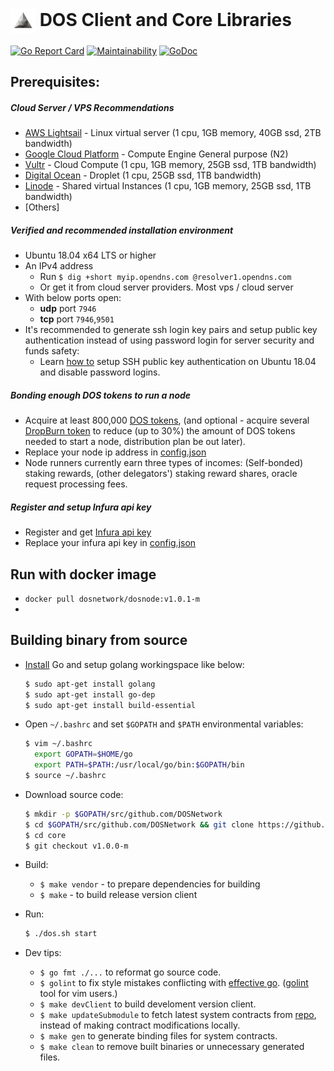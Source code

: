# <img align="center" width=40 src="media/logo-white.jpg"> DOS Client and Core Libraries
[![Go Report Card](https://goreportcard.com/badge/github.com/DOSNetwork/core)](https://goreportcard.com/report/github.com/DOSNetwork/core)
[![Maintainability](https://api.codeclimate.com/v1/badges/a2eb5767f8984835fb3b/maintainability)](https://codeclimate.com/github/DOSNetwork/core/maintainability)
[![GoDoc](https://godoc.org/github.com/DOSNetwork/core?status.svg)](https://godoc.org/github.com/DOSNetwork/core)


## Prerequisites:
##### Cloud Server / VPS Recommendations
- [AWS Lightsail](https://aws.amazon.com/lightsail/pricing) - Linux virtual server (1 cpu, 1GB memory, 40GB ssd, 2TB bandwidth)
- [Google Cloud Platform](https://cloud.google.com) - Compute Engine General purpose (N2)
- [Vultr](https://www.vultr.com/products/cloud-compute/) - Cloud Compute (1 cpu, 1GB memory, 25GB ssd, 1TB bandwidth)
- [Digital Ocean](https://www.digitalocean.com/products/droplets/) - Droplet (1 cpu, 25GB ssd, 1TB bandwidth)
- [Linode](https://www.linode.com/products/shared/) - Shared virtual Instances (1 cpu, 1GB memory, 25GB ssd, 1TB bandwidth)
- [Others]

##### Verified and recommended installation environment
- Ubuntu 18.04 x64 LTS or higher 
- An IPv4 address
  - Run `$ dig +short myip.opendns.com @resolver1.opendns.com`
  - Or get it from cloud server providers. Most vps / cloud server 
- With below ports open:
  - **udp** port `7946`
  - **tcp** port `7946`,`9501`
- It's recommended to generate ssh login key pairs and setup public key authentication instead of using password login for server security and funds safety:
  - Learn [how to](https://www.digitalocean.com/community/tutorials/how-to-set-up-ssh-keys-on-ubuntu-1604) setup SSH public key authentication on Ubuntu 18.04 and disable password logins.


##### Bonding enough DOS tokens to run a node
- Acquire at least 800,000 [DOS tokens](https://etherscan.io/address/0x70861e862e1ac0c96f853c8231826e469ead37b1), (and optional - acquire several [DropBurn token](https://etherscan.io/address/0x68423B3B0769c739D1fe4C398C3d91F0d646424f) to reduce (up to 30%) the amount of DOS tokens needed to start a node, distribution plan be out later).
- Replace your node ip address in [config.json](https://github.com/DOSNetwork/core/blob/master/config.json#L3)
- Node runners currently earn three types of incomes: (Self-bonded) staking rewards, (other delegators') staking reward shares, oracle request processing fees.


##### Register and setup Infura api key
- Register and get [Infura api key](https://ethereumico.io/knowledge-base/infura-api-key-guide/)
- Replace your infura api key in [config.json](https://github.com/DOSNetwork/core/blob/master/config.json#L11)



## Run with docker image
- `docker pull dosnetwork/dosnode:v1.0.1-m`
- 



## Building binary from source
- [Install](https://golang.org/doc/install) Go and setup golang workingspace like below:
    ```sh
    $ sudo apt-get install golang 
    $ sudo apt-get install go-dep 
    $ sudo apt-get install build-essential
    ```
    
- Open `~/.bashrc` and set `$GOPATH` and `$PATH` environmental variables:
    ```sh
    $ vim ~/.bashrc
      export GOPATH=$HOME/go
      export PATH=$PATH:/usr/local/go/bin:$GOPATH/bin
    $ source ~/.bashrc
    ```

- Download source code:
    ```sh
    $ mkdir -p $GOPATH/src/github.com/DOSNetwork
    $ cd $GOPATH/src/github.com/DOSNetwork && git clone https://github.com/DOSNetwork/core.git
    $ cd core
    $ git checkout v1.0.0-m
    ```

- Build:
  - `$ make vendor` - to prepare dependencies for building 
  - `$ make` - to build release version client

- Run:
    ```sh
    $ ./dos.sh start
    ```

- Dev tips:
  - `$ go fmt ./...` to reformat go source code.
  - `$ golint` to fix style mistakes conflicting with [effective go](https://golang.org/doc/effective_go.html). ([golint](https://github.com/golang/lint) tool for vim users.)
  - `$ make devClient` to build develoment version client.
  - `$ make updateSubmodule` to fetch latest system contracts from [repo](https://github.com/DOSNetwork/eth-contracts), instead of making contract modifications locally.
  - `$ make gen` to generate binding files for system contracts.
  - `$ make clean` to remove built binaries or unnecessary generated files.
